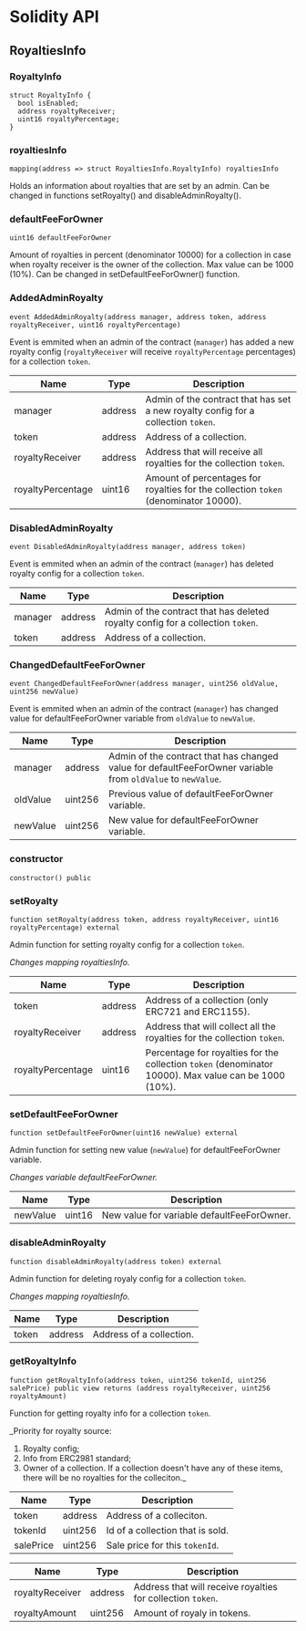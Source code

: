 # Solidity API

## RoyaltiesInfo

### RoyaltyInfo

```solidity
struct RoyaltyInfo {
  bool isEnabled;
  address royaltyReceiver;
  uint16 royaltyPercentage;
}
```

### royaltiesInfo

```solidity
mapping(address => struct RoyaltiesInfo.RoyaltyInfo) royaltiesInfo
```

Holds an information about royalties that are set by an admin.
Can be changed in functions setRoyalty() and disableAdminRoyalty().

### defaultFeeForOwner

```solidity
uint16 defaultFeeForOwner
```

Amount of royalties in percent (denominator 10000) for a collection in case when royalty receiver is the owner of the collection. Max value can be 1000 (10%).
Can be changed in setDefaultFeeForOwner() function.

### AddedAdminRoyalty

```solidity
event AddedAdminRoyalty(address manager, address token, address royaltyReceiver, uint16 royaltyPercentage)
```

Event is emmited when an admin of the contract (`manager`) has added a new royalty config (`royaltyReceiver` will receive `royaltyPercentage` percentages) for a collection `token`.

| Name | Type | Description |
| ---- | ---- | ----------- |
| manager | address | Admin of the contract that has set a new royalty config for a collection `token`. |
| token | address | Address of a collection. |
| royaltyReceiver | address | Address that will receive all royalties for the collection `token`. |
| royaltyPercentage | uint16 | Amount of percentages for royalties for the collection `token` (denominator 10000). |

### DisabledAdminRoyalty

```solidity
event DisabledAdminRoyalty(address manager, address token)
```

Event is emmited when an admin of the contract (`manager`) has deleted royalty config for a collection `token`.

| Name | Type | Description |
| ---- | ---- | ----------- |
| manager | address | Admin of the contract that has deleted royalty config for a collection `token`. |
| token | address | Address of a collection. |

### ChangedDefaultFeeForOwner

```solidity
event ChangedDefaultFeeForOwner(address manager, uint256 oldValue, uint256 newValue)
```

Event is emmited when an admin of the contract (`manager`) has changed value for defaultFeeForOwner variable from `oldValue` to `newValue`.

| Name | Type | Description |
| ---- | ---- | ----------- |
| manager | address | Admin of the contract that has changed value for defaultFeeForOwner variable from `oldValue` to `newValue`. |
| oldValue | uint256 | Previous value of defaultFeeForOwner variable. |
| newValue | uint256 | New value for defaultFeeForOwner variable. |

### constructor

```solidity
constructor() public
```

### setRoyalty

```solidity
function setRoyalty(address token, address royaltyReceiver, uint16 royaltyPercentage) external
```

Admin function for setting royalty config for a collection `token`.

_Changes mapping royaltiesInfo._

| Name | Type | Description |
| ---- | ---- | ----------- |
| token | address | Address of a collection (only ERC721 and ERC1155). |
| royaltyReceiver | address | Address that will collect all the royalties for the collection `token`. |
| royaltyPercentage | uint16 | Percentage for royalties for the collection `token` (denominator 10000). Max value can be 1000 (10%). |

### setDefaultFeeForOwner

```solidity
function setDefaultFeeForOwner(uint16 newValue) external
```

Admin function for setting new value (`newValue`) for defaultFeeForOwner variable.

_Changes variable defaultFeeForOwner._

| Name | Type | Description |
| ---- | ---- | ----------- |
| newValue | uint16 | New value for variable defaultFeeForOwner. |

### disableAdminRoyalty

```solidity
function disableAdminRoyalty(address token) external
```

Admin function for deleting royaly config for a collection `token`.

_Changes mapping royaltiesInfo._

| Name | Type | Description |
| ---- | ---- | ----------- |
| token | address | Address of a collection. |

### getRoyaltyInfo

```solidity
function getRoyaltyInfo(address token, uint256 tokenId, uint256 salePrice) public view returns (address royaltyReceiver, uint256 royaltyAmount)
```

Function for getting royalty info for a collection `token`.

_Priority for royalty source:
1) Royalty config;
2) Info from ERC2981 standard;
3) Owner of a collection.
If a collection doesn't have any of these items, there will be no royalties for the colleciton._

| Name | Type | Description |
| ---- | ---- | ----------- |
| token | address | Address of a colleciton. |
| tokenId | uint256 | Id of a collection that is sold. |
| salePrice | uint256 | Sale price for this `tokenId`. |

| Name | Type | Description |
| ---- | ---- | ----------- |
| royaltyReceiver | address | Address that will receive royalties for collection `token`. |
| royaltyAmount | uint256 | Amount of royaly in tokens. |

